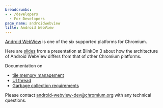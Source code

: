 ```yaml
---
breadcrumbs:
- - /developers
  - For Developers
page_name: androidwebview
title: Android WebView
---
```


[Android WebView](http://developer.android.com/guide/webapps/webview.html) is
one of the six supported platforms for Chromium.

Here are
[slides](https://docs.google.com/a/chromium.org/presentation/d/1pYAGn2AYJ7neFDlDZ9DmLHpwMIskzMUXjFXYR7yfUko/edit?pli=1#slide=id.g4f030209e_30)
from a presentation at BlinkOn 3 about how the architecture of Android WebView
differs from that of other Chromium platforms.

Documentation on

*   [tile memory
            management](https://docs.google.com/document/d/1tlthhJmaRVc9_tsEIHdvBChP0Zm3n9qezcGj9uJumY4/edit?usp=sharing)
*   [UI
            thread](https://docs.google.com/document/d/1sDMN-K4TPh8osNBt-4ANfhf9FrRWl3xxrGRp7O-hkB8/edit?usp=sharing)
*   [Garbage collection
            requirements](https://docs.google.com/document/d/1J081GIUprqNbQDSzhYtL2kYsF3mf6jRc1GcAWGgUPXo/edit?usp=sharing)

Please contact android-webview-dev@chromium.org with any technical questions.

